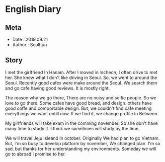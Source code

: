 # English Diary

## Meta
- Date : 2019.09.21
- Author : Seolhun

## Story

I met the girlfriend In Hanam. After I moved in Incheon, I often drive to met her.
She knew what I don't like driving in Seoul. So, we went to around the Seoul. Recently good cafes were make around the Seoul. We search them and go cafe having good reviews. It is mostly right.

The reason why we go there, There are no noisy and selfie people. So we love to go there.
Some cafes have good bread, and design. others have good coffe and comportable design. But, we couldn't find cafe meeting everythings we want untill now. If we find it, we change profile In Between.

My girlfriends will take exam in the comming november. So she don't have many time to study it. I think we sometimes will study by the time.

We will travel Jeju Isleand In october. Originally We had plan to go Vietnam. But, I'm so busy to develop platform by november, We changed plan. I'm so sad, but thanks for her understanding my environments. Someday we will go to abroad I promise to her.
